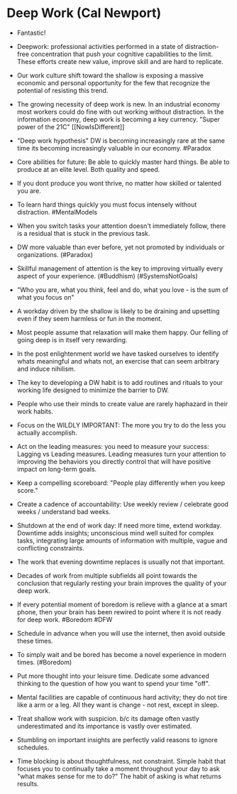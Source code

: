 # Deep Work  (Cal Newport)

- Fantastic!

- Deepwork: professional activities performed in a state of distraction-free concentration that push your cognitive capabilities to the limit. These efforts create new value, improve skill and are hard to replicate.

- Our work culture shift toward the shallow is exposing a massive economic and personal opportunity for the few that recognize the potential of resisting this trend.

- The growing necessity of deep work is new. In an industrial economy most workers could do fine with out working without distraction. In the information economy, deep work is becoming a key currency. "Super power of the 21C" [[NowIsDifferent]]

- "Deep work hypothesis" DW is becoming increasingly rare at the same time its becoming increasingly valuable in our economy. #Paradox

- Core abilities for future: Be able to quickly master hard things. Be able to produce at an elite level. Both quality and speed. 

- If you dont produce you wont thrive, no matter how skilled or talented you are.

- To learn hard things quickly you must focus intensely without distraction. #MentalModels

- When you switch tasks your attention doesn't immediately follow, there is a residual  that is stuck in the previous task.

- DW more valuable than ever before, yet not promoted by individuals or organizations. (#Paradox)

- Skillful management of attention is the key to improving virtually every aspect of your experience. (#Buddhism) (#SystemsNotGoals)

- "Who you are, what you think, feel and do, what you love - is the sum of what you focus on"

- A workday driven by the shallow is likely to be draining and upsetting even if they seem harmless or fun in the moment.

- Most people assume that relaxation will make them happy. Our felling of going deep is in itself very rewarding.

- In the post enlightenment world we have tasked ourselves to identify whats meaningful and whats not, an exercise that can seem arbitrary and induce nihilism.

- The key to developing a DW habit is to add routines and rituals to your working life designed to minimize the barrier to DW.

- People who use their minds to create value are rarely haphazard in their work habits.

- Focus on the WILDLY IMPORTANT: The more you try to do the less you actually accomplish.

- Act on the leading measures: you need to measure your success: Lagging vs Leading measures. Leading measures turn your attention to improving the behaviors you directly control that will have positive impact on long-term goals.

- Keep a compelling scoreboard: "People play differently when you keep score."

- Create a cadence of accountability: Use weekly review / celebrate good weeks / understand bad weeks.

- Shutdown at the end of work day: If need more time, extend workday. Downtime adds insights; unconscious mind well suited for complex tasks, integrating large amounts of information with multiple, vague and conflicting constraints.

- The work that evening downtime replaces is usually not that important.

- Decades of work from multiple subfields all point towards the conclusion that regularly resting your brain improves the quality of your deep work.

- If every potential moment of boredom is relieve with a glance at a smart phone, then your brain has been rewired to point where it is not ready for deep work. #Boredom #DFW

- Schedule in advance when you will use the internet, then avoid outside these times.

- To simply wait and be bored has become a novel experience in modern times. (#Boredom)

- Put more thought into your leisure time.  Dedicate some advanced thinking to the question of how you want to spend your time "off".

- Mental facilities are capable of continuous hard activity; they do not tire like a arm or a leg. All they want is change - not rest, except in sleep.

- Treat shallow work with suspicion. b/c its damage often vastly underestimated and its importance is vastly over estimated.

- Stumbling on important insights are perfectly valid reasons to ignore schedules.

- Time blocking is about thoughtfulness, not constraint. Simple habit that focuses you to continually take a moment throughout your day to ask "what makes sense for me to do?"   The habit of asking is what returns results.
